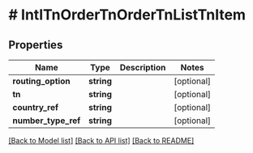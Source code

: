 # # IntlTnOrderTnOrderTnListTnItem

## Properties

Name | Type | Description | Notes
------------ | ------------- | ------------- | -------------
**routing_option** | **string** |  | [optional]
**tn** | **string** |  | [optional]
**country_ref** | **string** |  | [optional]
**number_type_ref** | **string** |  | [optional]

[[Back to Model list]](../../README.md#models) [[Back to API list]](../../README.md#endpoints) [[Back to README]](../../README.md)
